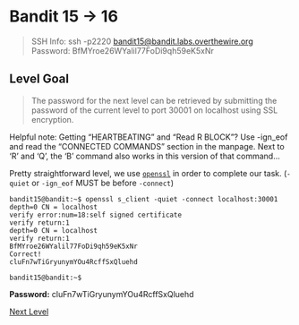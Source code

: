 ﻿
# Bandit 15 -> 16
> SSH Info: ssh -p2220 bandit15@bandit.labs.overthewire.org  
> Password: BfMYroe26WYalil77FoDi9qh59eK5xNr


 ## Level Goal  
>The password for the next level can be retrieved by submitting the password of the current level to port 30001 on localhost using SSL encryption.

Helpful note: Getting “HEARTBEATING” and “Read R BLOCK”? Use -ign_eof and read the “CONNECTED COMMANDS” section in the manpage. Next to ‘R’ and ‘Q’, the ‘B’ command also works in this version of that command…

Pretty straightforward level, we use [`openssl`](https://www.openssl.org/docs/man1.0.2/apps/openssl.html) in order to complete our task.
(`-quiet` or `-ign_eof` MUST be before `-connect`)
```
bandit15@bandit:~$ openssl s_client -quiet -connect localhost:30001
depth=0 CN = localhost
verify error:num=18:self signed certificate
verify return:1
depth=0 CN = localhost
verify return:1
BfMYroe26WYalil77FoDi9qh59eK5xNr
Correct!
cluFn7wTiGryunymYOu4RcffSxQluehd

bandit15@bandit:~$ 

```


**Password:** cluFn7wTiGryunymYOu4RcffSxQluehd


[Next Level](../Bandit%2016%20--%2017/README.md)
